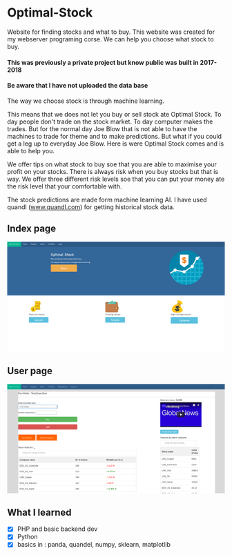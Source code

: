 # Optimal-Stock
Website for finding  stocks and what to buy. This website was created for my webserver programing corse.
We can help you choose what stock to buy.

#### This was previously a private project but know public was built in 2017-2018

#### Be aware that I have not uploaded the data base 

The way we choose stock is through machine learning.

This means that we does not let you buy or sell stock ate Optimal Stock. To day people don't trade on the stock market. To day computer makes the trades. But for the normal day Joe Blow that is not able to have the machines to trade for theme and to make predictions.
But what if you could get a leg up to everyday Joe Blow. Here is were Optimal Stock comes and is able to help you.

We offer tips on what stock to buy soe that you are able to maximise your profit on your stocks. There is always risk when you buy stocks but that is way. We offer three different risk levels soe that you can put your money ate the risk level that your comfortable with.

The stock predictions are made form machine learning AI. I have used quandl (www.quandl.com) for getting historical stock data.

## Index page

![alt text](img/Optimal_Stock.png)

## User page

![alt text](img/UserDashBoard.png)

## What I learned

- [x] PHP and basic backend dev
- [x] Python 
- [x] basics in : panda, quandel, numpy, sklearn, matplotlib  
